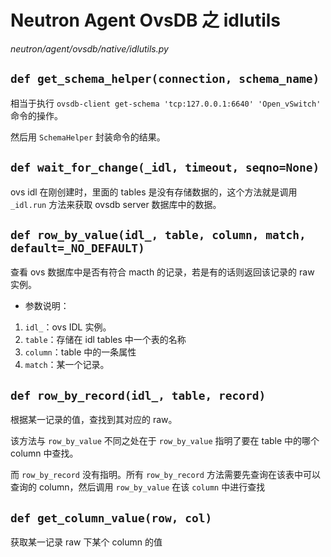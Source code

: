 # Neutron Agent OvsDB 之 idlutils

*neutron/agent/ovsdb/native/idlutils.py*

## `def get_schema_helper(connection, schema_name)`

相当于执行 `ovsdb-client get-schema 'tcp:127.0.0.1:6640' 'Open_vSwitch'` 命令的操作。

然后用 `SchemaHelper` 封装命令的结果。

## `def wait_for_change(_idl, timeout, seqno=None)`

ovs idl 在刚创建时，里面的 tables 是没有存储数据的，这个方法就是调用 `_idl.run` 方法来获取 ovsdb server 数据库中的数据。

## `def row_by_value(idl_, table, column, match, default=_NO_DEFAULT)`

查看 ovs 数据库中是否有符合 macth 的记录，若是有的话则返回该记录的 raw 实例。

* 参数说明：
 1. `idl_`：ovs IDL 实例。
 2. `table`：存储在 idl tables 中一个表的名称
 3. `column`：table 中的一条属性
 4. `match`：某一个记录。

## `def row_by_record(idl_, table, record)`

根据某一记录的值，查找到其对应的 raw。

该方法与 `row_by_value` 不同之处在于 `row_by_value` 指明了要在 table 中的哪个 column 中查找。

而 `row_by_record` 没有指明。所有 `row_by_record` 方法需要先查询在该表中可以查询的 column，然后调用 `row_by_value` 在该 `column` 中进行查找

## `def get_column_value(row, col)`

获取某一记录 raw 下某个 column 的值